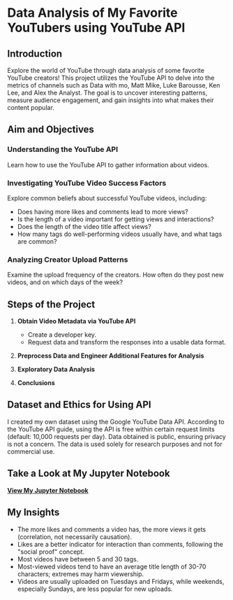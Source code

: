 # Data Analysis of My Favorite YouTubers using YouTube API

## Introduction

Explore the world of YouTube through data analysis of some favorite YouTube creators! This project utilizes the YouTube API to delve into the metrics of channels such as Data with mo, Matt Mike, Luke Barousse, Ken Lee, and Alex the Analyst. The goal is to uncover interesting patterns, measure audience engagement, and gain insights into what makes their content popular.

## Aim and Objectives

### Understanding the YouTube API

Learn how to use the YouTube API to gather information about videos.

### Investigating YouTube Video Success Factors

Explore common beliefs about successful YouTube videos, including:
- Does having more likes and comments lead to more views?
- Is the length of a video important for getting views and interactions?
- Does the length of the video title affect views?
- How many tags do well-performing videos usually have, and what tags are common?

### Analyzing Creator Upload Patterns

Examine the upload frequency of the creators. How often do they post new videos, and on which days of the week?

## Steps of the Project

1. **Obtain Video Metadata via YouTube API**
   - Create a developer key.
   - Request data and transform the responses into a usable data format.

2. **Preprocess Data and Engineer Additional Features for Analysis**

3. **Exploratory Data Analysis**

4. **Conclusions**

## Dataset and Ethics for Using API

I created my own dataset using the Google YouTube Data API. According to the YouTube API guide, using the API is free within certain request limits (default: 10,000 requests per day). Data obtained is public, ensuring privacy is not a concern. The data is used solely for research purposes and not for commercial use.

## Take a Look at My Jupyter Notebook

[**View My Jupyter Notebook**](https://github.com/Swapppyy/Data-Analysis-on-my-Favorite-Youtubers/blob/main/Analysis%20on%20Favorite%20Youtubers.ipynb)

## My Insights

- The more likes and comments a video has, the more views it gets (correlation, not necessarily causation).
- Likes are a better indicator for interaction than comments, following the "social proof" concept.
- Most videos have between 5 and 30 tags.
- Most-viewed videos tend to have an average title length of 30-70 characters; extremes may harm viewership.
- Videos are usually uploaded on Tuesdays and Fridays, while weekends, especially Sundays, are less popular for new uploads.
